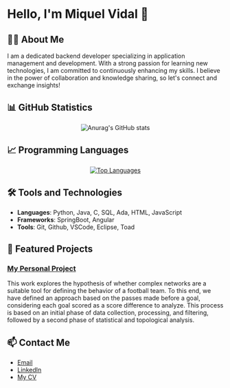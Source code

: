 <h1>Hello, I'm Miquel Vidal 👋</h1>

<h2>👩‍💻 About Me</h2>
<p>
  I am a dedicated backend developer specializing in application management and development. With a strong passion for learning new technologies, I am committed to continuously enhancing my skills. I believe in the power of collaboration and knowledge sharing, so let's connect and exchange insights!
</p>

<h2>📊 GitHub Statistics</h2>
<div align="center">
  <img src="https://github-readme-stats.vercel.app/api?username=VidalMiquel&theme=vue&show_icons=true" alt="Anurag's GitHub stats">
</div>

<h2>📈 Programming Languages</h2>
<div align="center">
  <a href="https://github.com/VidalMiquel/github-readme-stats">
    <img src="https://github-readme-stats.vercel.app/api/top-langs/?username=VidalMiquel&layout=donut&theme=vue" alt="Top Languages">
  </a>
</div>

<h2>🛠️ Tools and Technologies</h2>
<ul>
  <li><strong>Languages</strong>: Python, Java, C, SQL, Ada, HTML, JavaScript</li>
  <li><strong>Frameworks</strong>: SpringBoot, Angular</li>
  <li><strong>Tools</strong>: Git, Github, VSCode, Eclipse, Toad</li>
</ul>

<h2>🌱 Featured Projects</h2>
<h3><a href="https://github.com/VidalMiquel/Final-Thesis-Project">My Personal Project</a></h3>
<p>
  This work explores the hypothesis of whether complex networks are a suitable tool for defining the behavior of a football team. To this end, we have defined an approach based on the passes made before a goal, considering each goal scored as a score difference to analyze. This process is based on an initial phase of data collection, processing, and filtering, followed by a second phase of statistical and topological analysis.
</p>

<h2>📫 Contact Me</h2>
<ul>
  <li><a href="mailto:miquelvidalcortes@gmail.com">Email</a></li>
  <li><a href="https://www.linkedin.com/in/mvc4/">LinkedIn</a></li>
  <li><a href="https://github.com/VidalMiquel/VidalMiquel/blob/main/cvMiquelVidal.pdf">My CV</a></li>
</ul>
